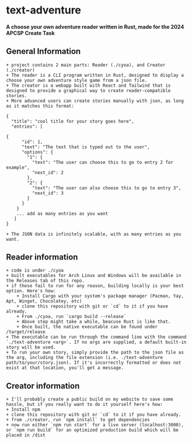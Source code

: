 # text-adventure
#### A choose your own adventure reader written in Rust, made for the 2024 APCSP Create Task

## General Information
	+ project contains 2 main parts: Reader (./cyoa), and Creator (./creator)
	+ The reader is a CLI program written in Rust, designed to display a choose your own adventure style game from a json file.
	+ The creator is a webapp built with React and Tailwind that is designed to provide a graphical way to create reader-compatible stories.
	+ More advanced users can create stories manually with json, as long as it matches this format:

```
{
  "title": "cool title for your story goes here",
  "entries": [

{
      "id": 1,
      "text": "The text that is typed out to the user",
      "options": {
        "1": {
          "text": "The user can choose this to go to entry 2 for example",
          "next_id": 2
        },
        "2": {
          "text": "The user can also choose this to go to entry 3",
          "next_id": 3
        }
      }
    }
    ... add as many entries as you want
   ]
}
```
	+ The JSON data is infinitely scalable, with as many entries as you want.

## Reader information
	+ code is under ./cyoa
	+ built executables for Arch Linux and Windows will be available in the Releases tab of this repo.
	+ if these fail to run for any reason, building locally is your best option. Here's how:
		+ Install Cargo with your system's package manager (Pacman, Yay, Apt, Winget, Chocolatey, etc)
		+ clone this repository with git or `cd` to it if you have already.
		+ From ./cyoa, run `cargo build --release`
		+ Above step might take a while, beacuse Rust is like that.
		+ Once built, the native executable can be found under /target/release
	+ The executable can be run through the command line with the command `./text-adventure <arg>`. If no args are supplied, a default built-in story will be used. 
	+ To run your own story, simply provide the path to the json file as the arg, including the file extension (i.e. ./text-adventure path/to/your/story.json). If it's incorrectly formatted or does not exist at that location, you'll get a message.

## Creator information 
	+ I'll probably create a public build on my website to save some hassle, but if you really want to do it yourself here's how:
	+ Install npm
	+ clone this repository with git or `cd` to it if you have already.
	+ from ./creator, run `npm install` to get dependencies
	+ now run either `npm run start` for a live server (localhost:3000), or `npm run build` for an optimized production build which will be placed in /dist
